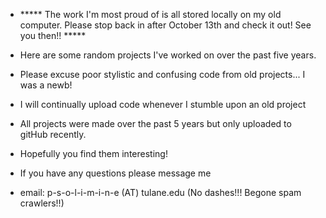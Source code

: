   *    ***** The work I'm most proud of is all stored locally on my old computer. Please stop back in after October 13th and check it out! See you then!! *****
  
  
  
  * Here are some random projects I've worked on over the past five years.
  * Please excuse poor stylistic and confusing code from old projects... I was a newb!
  * I will continually upload code whenever I stumble upon an old project
  * All projects were made over the past 5 years but only uploaded to gitHub recently.
  * Hopefully you find them interesting! 
  
  * If you have any questions please message me
  
  * email: p-s-o-l-i-m-i-n-e (AT) tulane.edu (No dashes!!! Begone spam crawlers!!)
  
